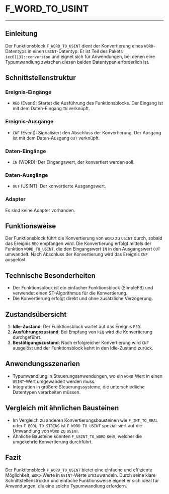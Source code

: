# F_WORD_TO_USINT

* * * * * * * * * *
## Einleitung
Der Funktionsblock `F_WORD_TO_USINT` dient der Konvertierung eines `WORD`-Datentyps in einen `USINT`-Datentyp. Er ist Teil des Pakets `iec61131::conversion` und eignet sich für Anwendungen, bei denen eine Typumwandlung zwischen diesen beiden Datentypen erforderlich ist.

## Schnittstellenstruktur
### **Ereignis-Eingänge**
- `REQ` (Event): Startet die Ausführung des Funktionsblocks. Der Eingang ist mit dem Daten-Eingang `IN` verknüpft.

### **Ereignis-Ausgänge**
- `CNF` (Event): Signalisiert den Abschluss der Konvertierung. Der Ausgang ist mit dem Daten-Ausgang `OUT` verknüpft.

### **Daten-Eingänge**
- `IN` (WORD): Der Eingangswert, der konvertiert werden soll.

### **Daten-Ausgänge**
- `OUT` (USINT): Der konvertierte Ausgangswert.

### **Adapter**
Es sind keine Adapter vorhanden.

## Funktionsweise
Der Funktionsblock führt die Konvertierung von `WORD` zu `USINT` durch, sobald das Ereignis `REQ` empfangen wird. Die Konvertierung erfolgt mittels der Funktion `WORD_TO_USINT`, die den Eingangswert `IN` in den Ausgangswert `OUT` umwandelt. Nach Abschluss der Konvertierung wird das Ereignis `CNF` ausgelöst.

## Technische Besonderheiten
- Der Funktionsblock ist ein einfacher Funktionsblock (SimpleFB) und verwendet einen ST-Algorithmus für die Konvertierung.
- Die Konvertierung erfolgt direkt und ohne zusätzliche Verzögerung.

## Zustandsübersicht
1. **Idle-Zustand**: Der Funktionsblock wartet auf das Ereignis `REQ`.
2. **Ausführungszustand**: Bei Empfang von `REQ` wird die Konvertierung durchgeführt.
3. **Bestätigungszustand**: Nach erfolgreicher Konvertierung wird `CNF` ausgelöst und der Funktionsblock kehrt in den Idle-Zustand zurück.

## Anwendungsszenarien
- Typumwandlung in Steuerungsanwendungen, wo ein `WORD`-Wert in einen `USINT`-Wert umgewandelt werden muss.
- Integration in größere Steuerungssysteme, die unterschiedliche Datentypen verarbeiten müssen.

## Vergleich mit ähnlichen Bausteinen
- Im Vergleich zu anderen Konvertierungsbausteinen wie `F_INT_TO_REAL` oder `F_BOOL_TO_STRING` ist `F_WORD_TO_USINT` spezialisiert auf die Umwandlung von `WORD` zu `USINT`.
- Ähnliche Bausteine könnten `F_USINT_TO_WORD` sein, welcher die umgekehrte Konvertierung durchführt.

## Fazit
Der Funktionsblock `F_WORD_TO_USINT` bietet eine einfache und effiziente Möglichkeit, `WORD`-Werte in `USINT`-Werte umzuwandeln. Durch seine klare Schnittstellenstruktur und einfache Funktionsweise eignet er sich ideal für Anwendungen, die eine solche Typumwandlung erfordern.